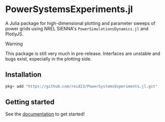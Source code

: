 # PowerSystemsExperiments.jl

A Julia package for high-dimensional plotting and parameter sweeps of power grids using NREL SIENNA's `PowerSimulationsDynamics.jl` and PlotlyJS.
> [!Warning]
> This package is still very much in pre-release. Interfaces are unstable and bugs exist, especially in the plotting side.
    
## Installation

```julia
pkg> add "https://github.com/reid23/PowerSystemsExperiments.jl.git"
```

## Getting started

See the [documentation](https://reid.xz.ax/PowerSystemsExperiments.jl) to get started!
